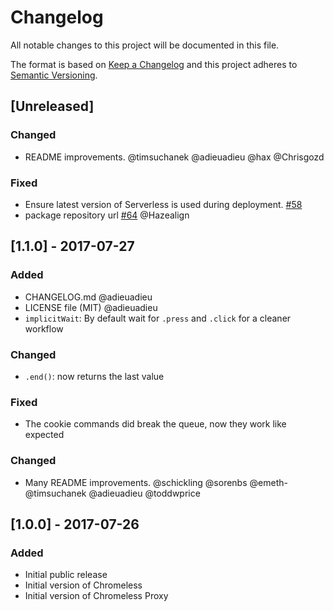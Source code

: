 # Changelog
All notable changes to this project will be documented in this file.

The format is based on [Keep a Changelog](http://keepachangelog.com/en/1.0.0/)
and this project adheres to [Semantic Versioning](http://semver.org/spec/v2.0.0.html).


## [Unreleased]

### Changed
- README improvements. @timsuchanek @adieuadieu @hax @Chrisgozd

### Fixed
- Ensure latest version of Serverless is used during deployment. [#58](https://github.com/graphcool/chromeless/issues/58)
- package repository url [#64](https://github.com/graphcool/chromeless/pull/64) @Hazealign


## [1.1.0] - 2017-07-27
### Added
- CHANGELOG.md @adieuadieu
- LICENSE file (MIT) @adieuadieu
- `implicitWait`: By default wait for `.press` and `.click` for a cleaner workflow

### Changed
- `.end()`: now returns the last value

### Fixed
- The cookie commands did break the queue, now they work like expected

### Changed
- Many README improvements. @schickling @sorenbs @emeth- @timsuchanek @adieuadieu @toddwprice

## [1.0.0] - 2017-07-26
### Added
- Initial public release
- Initial version of Chromeless
- Initial version of Chromeless Proxy
